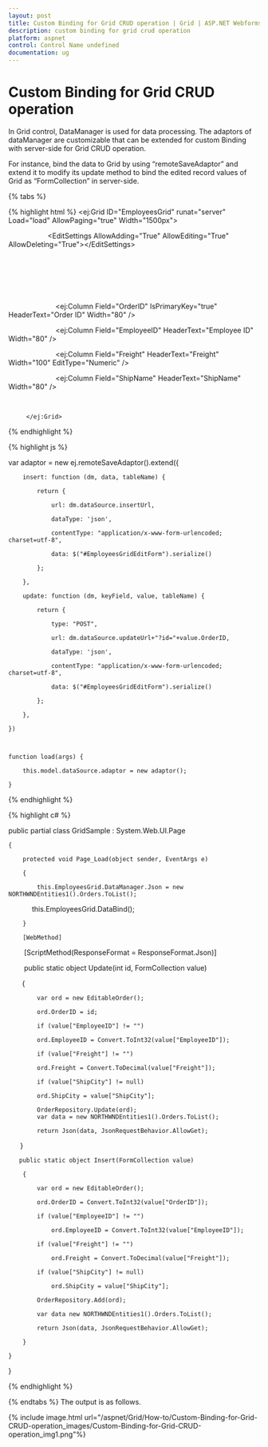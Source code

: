 ```yaml
---
layout: post
title: Custom Binding for Grid CRUD operation | Grid | ASP.NET Webforms | Syncfusion
description: custom binding for grid crud operation
platform: aspnet
control: Control Name undefined
documentation: ug
---
```


# Custom Binding for Grid CRUD operation

In Grid control, DataManager is used for data processing. The adaptors of dataManager are customizable that can be extended for custom Binding with server-side for Grid CRUD operation.

For instance, bind the data to Grid by using “remoteSaveAdaptor” and extend it to modify its update method to bind the edited record values of Grid as “FormCollection” in server-side.

{% tabs %}

{% highlight html %}
        <ej:Grid ID="EmployeesGrid" runat="server" Load="load" AllowPaging="true" Width="1500px">

                    <EditSettings AllowAdding="True" AllowEditing="True" AllowDeleting="True"&gt;&lt;/EditSettings>

                    <DataManager Adaptor="remoteSaveAdaptor" UpdateURL="Default.aspx/Update" InsertURL="Default.aspx/Add" RemoveURL="Default.aspx/Delete">

                    <ToolbarSettings ShowToolbar="True" ToolbarItems="add,edit,delete,update,cancel"></ToolbarSettings>

                    <Columns>

                        <ej:Column Field="OrderID" IsPrimaryKey="true" HeaderText="Order ID" Width="80" />

                        <ej:Column Field="EmployeeID" HeaderText="Employee ID" Width="80" />

                        <ej:Column Field="Freight" HeaderText="Freight" Width="100" EditType="Numeric" />

                        <ej:Column Field="ShipName" HeaderText="ShipName" Width="80" />

                    <Columns>

         </ej:Grid>


{% endhighlight %}

{% highlight js %}


var adaptor = new ej.remoteSaveAdaptor().extend({

        insert: function (dm, data, tableName) {

            return {

                url: dm.dataSource.insertUrl,

                dataType: 'json',

                contentType: "application/x-www-form-urlencoded; charset=utf-8",

                data: $("#EmployeesGridEditForm").serialize()

            };

        },

        update: function (dm, keyField, value, tableName) {

            return {

                type: "POST",

                url: dm.dataSource.updateUrl+"?id="+value.OrderID,

                dataType: 'json',

                contentType: "application/x-www-form-urlencoded; charset=utf-8",

                data: $("#EmployeesGridEditForm").serialize()

            };

        },

    })



    function load(args) {

        this.model.dataSource.adaptor = new adaptor();

    }



{% endhighlight  %}


{% highlight c# %}

public partial class GridSample : System.Web.UI.Page

    {

        protected void Page_Load(object sender, EventArgs e)

        {

            this.EmployeesGrid.DataManager.Json = new NORTHWNDEntities1().Orders.ToList();

            this.EmployeesGrid.DataBind();

        }

        [WebMethod]

        [ScriptMethod(ResponseFormat = ResponseFormat.Json)]

        public static object Update(int id, FormCollection value)

        {

            var ord = new EditableOrder();

            ord.OrderID = id;

            if (value["EmployeeID"] != "")

            ord.EmployeeID = Convert.ToInt32(value["EmployeeID"]);

            if (value["Freight"] != "")

            ord.Freight = Convert.ToDecimal(value["Freight"]);

            if (value["ShipCity"] != null)

            ord.ShipCity = value["ShipCity"];

            OrderRepository.Update(ord);
            var data = new NORTHWNDEntities1().Orders.ToList();

            return Json(data, JsonRequestBehavior.AllowGet);

      }

       public static object Insert(FormCollection value)

        {

            var ord = new EditableOrder();

            ord.OrderID = Convert.ToInt32(value["OrderID"]);

            if (value["EmployeeID"] != "")

                ord.EmployeeID = Convert.ToInt32(value["EmployeeID"]);

            if (value["Freight"] != "")

                ord.Freight = Convert.ToDecimal(value["Freight"]);

            if (value["ShipCity"] != null)

                ord.ShipCity = value["ShipCity"];

            OrderRepository.Add(ord);

            var data new NORTHWNDEntities1().Orders.ToList();

            return Json(data, JsonRequestBehavior.AllowGet);

        }

    }

}

{% endhighlight %}

{% endtabs %}
The output is as follows.

{% include image.html url="/aspnet/Grid/How-to/Custom-Binding-for-Grid-CRUD-operation_images/Custom-Binding-for-Grid-CRUD-operation_img1.png"%}
































